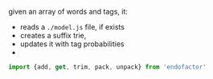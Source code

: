 given an array of words and tags, it:
* reads a `./model.js` file, if exists
* creates a suffix trie, 
* updates it with tag probabilities
* 

```js
import {add, get, trim, pack, unpack} from 'endofactor'



```


